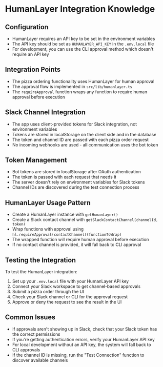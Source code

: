 # HumanLayer Integration Knowledge

## Configuration

- HumanLayer requires an API key to be set in the environment variables
- The API key should be set as `HUMANLAYER_API_KEY` in the `.env.local` file
- For development, you can use the CLI approval method which doesn't require an API key

## Integration Points

- The pizza ordering functionality uses HumanLayer for human approval
- The approval flow is implemented in `src/lib/humanlayer.ts`
- The `requireApproval` function wraps any function to require human approval before execution

## Slack Channel Integration

- The app uses client-provided tokens for Slack integration, not environment variables
- Tokens are stored in localStorage on the client side and in the database
- The token and channel ID are passed with each pizza order request
- No incoming webhooks are used - all communication uses the bot token

## Token Management

- Bot tokens are stored in localStorage after OAuth authentication
- The token is passed with each request that needs it
- The server doesn't rely on environment variables for Slack tokens
- Channel IDs are discovered during the test connection process

## HumanLayer Usage Pattern

- Create a HumanLayer instance with `getHumanLayer()`
- Create a Slack contact channel with `getSlackContactChannel(channelId, token)`
- Wrap functions with approval using `hl.requireApproval(contactChannel)(functionToWrap)`
- The wrapped function will require human approval before execution
- If no contact channel is provided, it will fall back to CLI approval

## Testing the Integration

To test the HumanLayer integration:

1. Set up your `.env.local` file with your HumanLayer API key
2. Connect your Slack workspace to get channel-based approvals
3. Submit a pizza order through the UI
4. Check your Slack channel or CLI for the approval request
5. Approve or deny the request to see the result in the UI

## Common Issues

- If approvals aren't showing up in Slack, check that your Slack token has the correct permissions
- If you're getting authentication errors, verify your HumanLayer API key
- For local development without an API key, the system will fall back to CLI approvals
- If the channel ID is missing, run the "Test Connection" function to discover available channels
